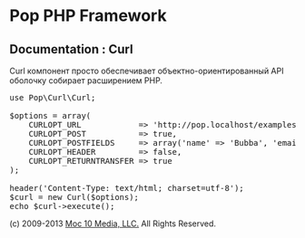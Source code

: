 Pop PHP Framework
=================

Documentation : Curl
--------------------

Curl компонент просто обеспечивает объектно-ориентированный API оболочку собирает расширением PHP.

<pre>
use Pop\Curl\Curl;

$options = array(
    CURLOPT_URL            => 'http://pop.localhost/examples/curl/curl-process.php',
    CURLOPT_POST           => true,
    CURLOPT_POSTFIELDS     => array('name' => 'Bubba', 'email' => 'bubba@hotmail.com'),
    CURLOPT_HEADER         => false,
    CURLOPT_RETURNTRANSFER => true
);

header('Content-Type: text/html; charset=utf-8');
$curl = new Curl($options);
echo $curl->execute();
</pre>

(c) 2009-2013 [Moc 10 Media, LLC.](http://www.moc10media.com) All Rights Reserved.
